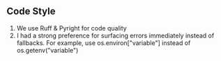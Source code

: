 ## Code Style
1. We use Ruff & Pyright for code quality
2. I had a strong preference for surfacing errors immediately instead of fallbacks. For example, use os.environ["variable"] instead of os.getenv("variable")